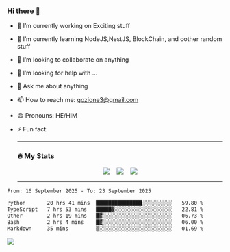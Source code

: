 ### Hi there 👋

<!--
**charlieScript/charlieScript** is a ✨ _special_ ✨ repository because its `README.md` (this file) appears on your GitHub profile.

Here are some ideas to get you started: -->

- 🔭 I’m currently working on Exciting stuff
- 🌱 I’m currently learning NodeJS,NestJS, BlockChain, and oother random stuff
- 👯 I’m looking to collaborate on anything
- 🤔 I’m looking for help with ...
- 💬 Ask me about anything
- 📫 How to reach me: gozione3@gmail.com
- 😄 Pronouns: HE/HIM
- ⚡ Fun fact:


  ---

  ### :fire: My Stats

  <div id="stats" align="center">
  <img src="http://github-readme-streak-stats.herokuapp.com?user=charlieScript&theme=dark&date_format=M%20j%5B%2C%20Y%5D" />&nbsp;&nbsp;&nbsp;
  <img src="https://github-readme-stats.vercel.app/api/top-langs/?username=charlieScript&layout=compact&theme=vision-friendly-dark"/>&nbsp;&nbsp;&nbsp;
  <img src="https://github-readme-stats.vercel.app/api?username=charlieScript&show_icons=true&theme=radical"/>
  </div>

  ---



<!--START_SECTION:waka-->

```txt
From: 16 September 2025 - To: 23 September 2025

Python       20 hrs 41 mins  ███████████████░░░░░░░░░░   59.80 %
TypeScript   7 hrs 53 mins   █████▓░░░░░░░░░░░░░░░░░░░   22.81 %
Other        2 hrs 19 mins   █▓░░░░░░░░░░░░░░░░░░░░░░░   06.73 %
Bash         2 hrs 4 mins    █▓░░░░░░░░░░░░░░░░░░░░░░░   06.00 %
Markdown     35 mins         ▒░░░░░░░░░░░░░░░░░░░░░░░░   01.69 %
```

<!--END_SECTION:waka-->
![](https://komarev.com/ghpvc/?username=charlieScript)
